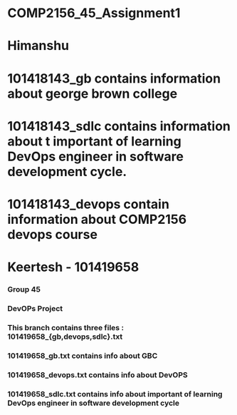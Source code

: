 # COMP2156_45_Assignment1

# Himanshu
# 101418143_gb contains information about george brown college
# 101418143_sdlc contains information about t important of learning DevOps engineer in software development cycle.
# 101418143_devops contain information about COMP2156 devops course


# Keertesh - 101419658

### Group 45

### DevOPs Project

### This branch contains three files : 101419658\_{gb,devops,sdlc}.txt

### 101419658_gb.txt contains info about GBC

### 101419658_devops.txt contains info about DevOPS

### 101419658_sdlc.txt contains info about important of learning DevOps engineer in software development cycle
